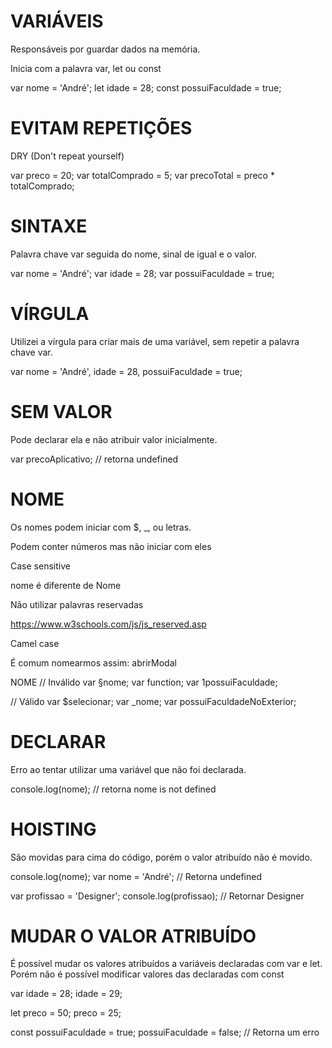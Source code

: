 # VARIÁVEIS
Responsáveis por guardar dados na memória.

Inicia com a palavra var, let ou const

var nome = 'André';
let idade = 28;
const possuiFaculdade = true;

# EVITAM REPETIÇÕES
DRY (Don't repeat yourself)

var preco = 20;
var totalComprado = 5;
var precoTotal = preco * totalComprado;

# SINTAXE
Palavra chave var seguida do nome, sinal de igual e o valor.

var nome = 'André';
var idade = 28;
var possuiFaculdade = true;

# VÍRGULA
Utilizei a vírgula para criar mais de uma variável, sem repetir a palavra chave var.

var nome = 'André',
    idade = 28,
    possuiFaculdade = true;

# SEM VALOR
Pode declarar ela e não atribuir valor inicialmente.

var precoAplicativo;
// retorna undefined

# NOME
Os nomes podem iniciar com $, _, ou letras.

Podem conter números mas não iniciar com eles

Case sensitive

nome é diferente de Nome

Não utilizar palavras reservadas

https://www.w3schools.com/js/js_reserved.asp

Camel case

É comum nomearmos assim: abrirModal

NOME
// Inválido
var §nome;
var function;
var 1possuiFaculdade;

// Válido
var $selecionar;
var _nome;
var possuiFaculdadeNoExterior;

# DECLARAR
Erro ao tentar utilizar uma variável que não foi declarada.

console.log(nome);
// retorna nome is not defined

# HOISTING
São movidas para cima do código, porém o valor atribuído não é movido.

console.log(nome);
var nome = 'André';
// Retorna undefined

var profissao = 'Designer';
console.log(profissao);
// Retornar Designer

# MUDAR O VALOR ATRIBUÍDO
É possível mudar os valores atribuídos a variáveis declaradas com var e let. Porém não é possível modificar valores das declaradas com const

var idade = 28;
idade = 29;

let preco = 50;
preco = 25;

const possuiFaculdade = true;
possuiFaculdade = false;
// Retorna um erro